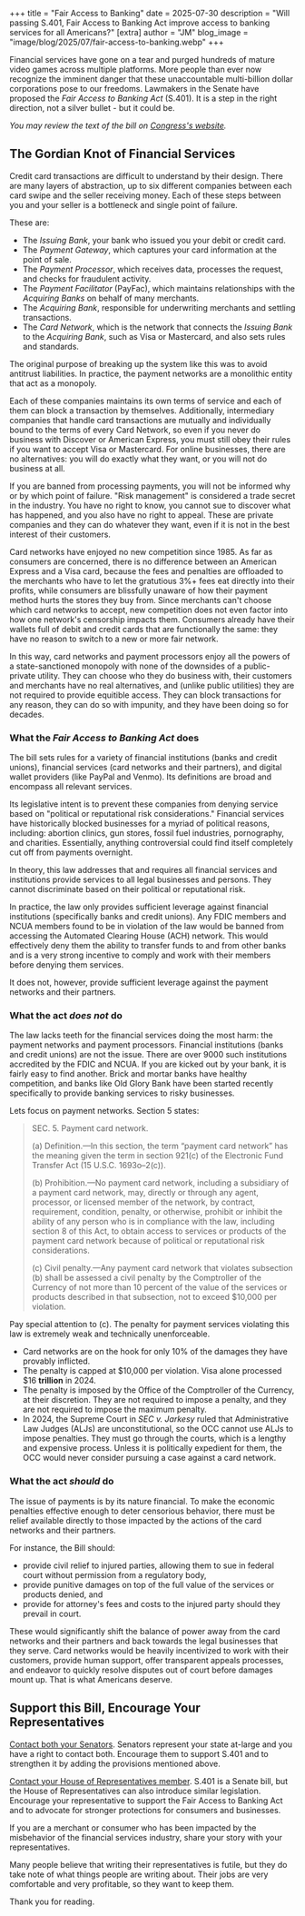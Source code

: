 +++
title = "Fair Access to Banking"
date = 2025-07-30
description = "Will passing S.401, Fair Access to Banking Act improve access to banking services for all Americans?"
[extra]
author = "JM"
blog_image = "image/blog/2025/07/fair-access-to-banking.webp"
+++

Financial services have gone on a tear and purged hundreds of mature video games across multiple platforms.  More people than ever now recognize the imminent danger that these unaccountable multi-billion dollar corporations pose to our freedoms.  Lawmakers in the Senate have proposed the _Fair Access to Banking Act_ (S.401). It is a step in the right direction, not a silver bullet - but it could be.

_You may review the text of the bill on [Congress's website](https://www.congress.gov/bill/119th-congress/senate-bill/401)._

## The Gordian Knot of Financial Services
Credit card transactions are difficult to understand by their design. There are many layers of abstraction, up to six different companies between each card swipe and the seller receiving money. Each of these steps between you and your seller is a bottleneck and single point of failure.

These are:
* The _Issuing Bank_, your bank who issued you your debit or credit card.
* The _Payment Gateway_, which captures your card information at the point of sale.
* The _Payment Processor_, which receives data, processes the request, and checks for fraudulent activity.
* The _Payment Facilitator_ (PayFac), which maintains relationships with the _Acquiring Banks_ on behalf of many merchants.
* The _Acquiring Bank_, responsible for underwriting merchants and settling transactions.
* The _Card Network_, which is the network that connects the _Issuing Bank_ to the _Acquiring Bank_, such as Visa or Mastercard, and also sets rules and standards.

The original purpose of breaking up the system like this was to avoid antitrust liabilities. In practice, the payment networks are a monolithic entity that act as a monopoly.

Each of these companies maintains its own terms of service and each of them can block a transaction by themselves. Additionally, intermediary companies that handle card transactions are mutually and individually bound to the terms of every Card Network, so even if you never do business with Discover or American Express, you must still obey their rules if you want to accept Visa or Mastercard. For online businesses, there are no alternatives: you will do exactly what they want, or you will not do business at all.

If you are banned from processing payments, you will not be informed why or by which point of failure. "Risk management" is considered a trade secret in the industry. You have no right to know, you cannot sue to discover what has happened, and you also have no right to appeal. These are private companies and they can do whatever they want, even if it is not in the best interest of their customers.

Card networks have enjoyed no new competition since 1985. As far as consumers are concerned, there is no difference between an American Express and a Visa card, because the fees and penalties are offloaded to the merchants who have to let the gratutious 3%+ fees eat directly into their profits, while consumers are blissfully unaware of how their payment method hurts the stores they buy from. Since merchants can't choose which card networks to accept, new competition does not even factor into how one network's censorship impacts them. Consumers already have their wallets full of debit and credit cards that are functionally the same: they have no reason to switch to a new or more fair network.

In this way, card networks and payment processors enjoy all the powers of a state-sanctioned monopoly with none of the downsides of a public-private utility. They can choose who they do business with, their customers and merchants have no real alternatives, and (unlike public utilities) they are not required to provide equitible access. They can block transactions for any reason, they can do so with impunity, and they have been doing so for decades.

### What the _Fair Access to Banking Act_ does
The bill sets rules for a variety of financial institutions (banks and credit unions), financial services (card networks and their partners), and digital wallet providers (like PayPal and Venmo). Its definitions are broad and encompass all relevant services.

Its legislative intent is to prevent these companies from denying service based on "political or reputational risk considerations." Financial services have historically blocked businesses for a myriad of political reasons, including: abortion clinics, gun stores, fossil fuel industries, pornography, and charities. Essentially, anything controversial could find itself completely cut off from payments overnight.

In theory, this law addresses that and requires all financial services and institutions provide services to all legal businesses and persons. They cannot discriminate based on their political or reputational risk.

In practice, the law only provides sufficient leverage against financial institutions (specifically banks and credit unions). Any FDIC members and NCUA members found to be in violation of the law would be banned from accessing the Automated Clearing House (ACH) network. This would effectively deny them the ability to transfer funds to and from other banks and is a very strong incentive to comply and work with their members before denying them services.

It does not, however, provide sufficient leverage against the payment networks and their partners.

### What the act _does not_ do
The law lacks teeth for the financial services doing the most harm: the payment networks and payment processors. Financial institutions (banks and credit unions) are not the issue. There are over 9000 such institutions accredited by the FDIC and NCUA. If you are kicked out by your bank, it is fairly easy to find another. Brick and mortar banks have healthy competition, and banks like Old Glory Bank have been started recently specifically to provide banking services to risky businesses.

Lets focus on payment networks. Section 5 states:

>SEC. 5. Payment card network.
>  
>(a) Definition.—In this section, the term “payment card network” has the meaning given the term in section 921(c) of the Electronic Fund Transfer Act (15 U.S.C. 1693o–2(c)).
>
>(b) Prohibition.—No payment card network, including a subsidiary of a payment card network, may, directly or through any agent, processor, or licensed member of the network, by contract, requirement, condition, penalty, or otherwise, prohibit or inhibit the ability of any person who is in compliance with the law, including section 8 of this Act, to obtain access to services or products of the payment card network because of political or reputational risk considerations.
>  
>(c) Civil penalty.—Any payment card network that violates subsection (b) shall be assessed a civil penalty by the Comptroller of the Currency of not more than 10 percent of the value of the services or products described in that subsection, not to exceed $10,000 per violation.


Pay special attention to (c). The penalty for payment services violating this law is extremely weak and technically unenforceable.

* Card networks are on the hook for only 10% of the damages they have provably inflicted.
* The penalty is capped at $10,000 per violation. Visa alone processed $16 **trillion** in 2024.
* The penalty is imposed by the Office of the Comptroller of the Currency, at their discretion. They are not required to impose a penalty, and they are not required to impose the maximum penalty.
* In 2024, the Supreme Court in _SEC v. Jarkesy_ ruled that Administrative Law Judges (ALJs) are unconstitutional, so the OCC cannot use ALJs to impose penalties. They must go through the courts, which is a lengthy and expensive process. Unless it is politically expedient for them, the OCC would never consider pursuing a case against a card network.

### What the act _should_ do
The issue of payments is by its nature financial. To make the economic penalties effective enough to deter censorious behavior, there must be relief available directly to those impacted by the actions of the card networks and their partners.

For instance, the Bill should:
* provide civil relief to injured parties, allowing them to sue in federal court without permission from a regulatory body,
* provide punitive damages on top of the full value of the services or products denied, and
* provide for attorney's fees and costs to the injured party should they prevail in court.

These would significantly shift the balance of power away from the card networks and their partners and back towards the legal businesses that they serve. Card networks would be heavily incentivized to work with their customers, provide human support, offer transparent appeals processes, and endeavor to quickly resolve disputes out of court before damages mount up. That is what Americans deserve.

## Support this Bill, Encourage Your Representatives
[Contact both your Senators](https://www.senate.gov/senators/senators-contact.htm). Senators represent your state at-large and you have a right to contact both. Encourage them to support S.401 and to strengthen it by adding the provisions mentioned above.

[Contact your House of Representatives member](https://www.house.gov/representatives/find-your-representative). S.401 is a Senate bill, but the House of Representatives can also introduce similar legislation. Encourage your representative to support the Fair Access to Banking Act and to advocate for stronger protections for consumers and businesses.

If you are a merchant or consumer who has been impacted by the misbehavior of the financial services industry, share your story with your representatives.

Many people believe that writing their representatives is futile, but they do take note of what things people are writing about. Their jobs are very comfortable and very profitable, so they want to keep them.

Thank you for reading.